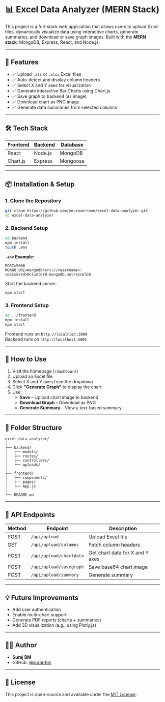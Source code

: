 # 📊 Excel Data Analyzer (MERN Stack)

This project is a full-stack web application that allows users to upload Excel files, dynamically visualize data using interactive charts, generate summaries, and download or save graph images. Built with the **MERN stack**: MongoDB, Express, React, and Node.js.

---

## 🚀 Features

- ✅ Upload `.xls` or `.xlsx` Excel files
- ✅ Auto-detect and display column headers
- ✅ Select X and Y axes for visualization
- ✅ Generate interactive Bar Charts using Chart.js
- ✅ Save graph to backend (as image)
- ✅ Download chart as PNG image
- ✅ Generate data summaries from selected columns

---

## 🛠️ Tech Stack

| Frontend | Backend  | Database |
|----------|----------|----------|
| React    | Node.js  | MongoDB  |
| Chart.js | Express  | Mongoose |

---

## 📦 Installation & Setup

### 1. Clone the Repository

```bash
git clone https://github.com/yourusername/excel-data-analyzer.git
cd excel-data-analyzer
```

### 2. Backend Setup

```bash
cd backend
npm install
touch .env
```

**`.env` Example:**
```
PORT=5000
MONGO_URI=mongodb+srv://<username>:<password>@cluster0.mongodb.net/excelDB
```

Start the backend server:

```bash
npm start
```

### 3. Frontend Setup

```bash
cd ../frontend
npm install
npm start
```

Frontend runs on `http://localhost:3000`  
Backend runs on `http://localhost:5000`

---

## 🧪 How to Use

1. Visit the homepage (`/dashboard`)
2. Upload an Excel file
3. Select X and Y axes from the dropdown
4. Click **"Generate Graph"** to display the chart
5. Use:
   - **Save** – Upload chart image to backend
   - **Download Graph** – Download as PNG
   - **Generate Summary** – View a text-based summary

---

## 📁 Folder Structure

```
excel-data-analyzer/
│
├── backend/
│   ├── models/
│   ├── routes/
│   ├── controllers/
│   └── uploads/
│
├── frontend/
│   ├── components/
│   ├── pages/
│   └── App.js
│
└── README.md
```

---

## 📃 API Endpoints

| Method | Endpoint               | Description                     |
|--------|------------------------|---------------------------------|
| POST   | `/api/upload`          | Upload Excel file               |
| GET    | `/api/upload/columns`  | Fetch column headers            |
| POST   | `/api/upload/chartdata`| Get chart data for X and Y axes |
| POST   | `/api/upload/savegraph`| Save base64 chart image         |
| POST   | `/api/upload/summary`  | Generate summary                |

---

## 💡 Future Improvements

- Add user authentication
- Enable multi-chart support
- Generate PDF reports (charts + summaries)
- Add 3D visualization (e.g., using Plotly.js)

---

## 👨‍💻 Author

- **Suraj BM**  
- GitHub: [@suraj-bm]((https://github.com/suraj-bm))

---

## 📜 License

This project is open-source and available under the [MIT License](LICENSE).
